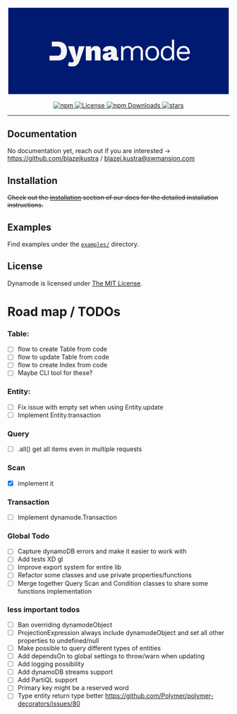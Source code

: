 
<p align="center">
	<img src="docs/static/img/banner.png" width="500" max-width="90%" alt="Dynamode" />
</p>

<p align="center">
	<a href="https://www.npmjs.com/package/dynamode">
		<img src="https://img.shields.io/npm/v/dynamode?style=flat-square&color=001A72" alt="npm">
	</a>
  <a href="https://github.com/blazejkustra/dynamode/blob/master/LICENSE">
		<img src="https://img.shields.io/github/license/blazejkustra/dynamode?style=flat-square&color=33488E" alt="License">
	</a>
	<a href="https://www.npmjs.com/package/dynamode">
		<img src="https://img.shields.io/npm/dw/dynamode?style=flat-square&color=6676AA" alt="npm Downloads">
	</a>
  <a href="https://github.com/blazejkustra/dynamode">
		<img src="https://img.shields.io/github/stars/blazejkustra/dynamode?style=flat-square&color=38ACDD" alt="stars">
	</a>
</p>

---


## Documentation

No documentation yet, reach out if you are interested -> https://github.com/blazejkustra / blazej.kustra@swmansion.com

## Installation

~~Check out the [installation]() section of our docs for the detailed installation instructions.~~

## Examples

Find examples under the [`examples/`](https://github.com/blazejkustra/dynamode/blob/master/examples/) directory.

## License

Dynamode is licensed under [The MIT License](LICENSE).


# Road map / TODOs

### Table:

* [ ] flow to create Table from code
* [ ] flow to update Table from code
* [ ] flow to create Index from code
* [ ] Maybe CLI tool for these?

### Entity:

* [ ] Fix issue with empty set when using Entity.update
* [ ] Implement Entity.transaction

### Query

* [ ] .all() get all items even in multiple requests

### Scan

* [X] implement it

### Transaction

* [ ] Implement dynamode.Transaction

### Global Todo

* [ ] Capture dynamoDB errors and make it easier to work with
* [ ] Add tests XD gl
* [ ] Improve export system for entire lib
* [ ] Refactor some classes and use private properties/functions 
* [ ] Merge together Query Scan and Condition classes to share some functions implementation

### less important todos

* [ ] Ban overriding dynamodeObject
* [ ] ProjectionExpression always include dynamodeObject and set all other properties to undefined/null
* [ ] Make possible to query different types of entities
* [ ] Add dependsOn to global settings to throw/warn when updating
* [ ] Add logging possibility
* [ ] Add dynamoDB streams support
* [ ] Add PartiQL support
* [ ] Primary key might be a reserved word
* [ ] Type entity return type better https://github.com/Polymer/polymer-decorators/issues/80